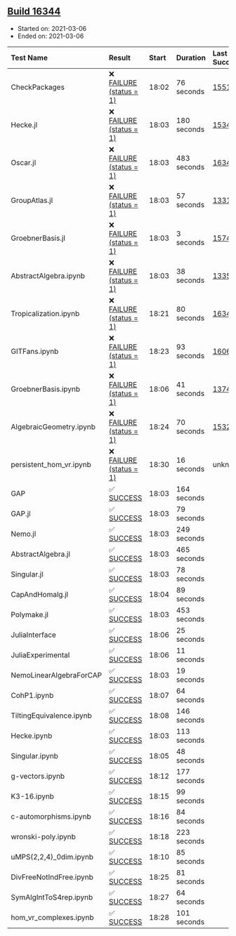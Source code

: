 ## [Build 16344](https://oscarci.mathematik.uni-kl.de/job/oscar/16344/)

* Started on: 2021-03-06
* Ended on: 2021-03-06

| Test Name    | Result | Start | Duration | Last Success | First Failure |
|:-------------|:-------|:------|:---------|:-------------|:--------------|
| CheckPackages | ❌ [FAILURE (status = 1)](https://oscarci.mathematik.uni-kl.de/job/oscar/16344/artifact/logs/build-16344/CheckPackages.log) | 18:02 | 76 seconds | [15514](https://oscarci.mathematik.uni-kl.de/job/oscar/15514/) | [15515](https://oscarci.mathematik.uni-kl.de/job/oscar/15515/) |
| Hecke.jl | ❌ [FAILURE (status = 1)](https://oscarci.mathematik.uni-kl.de/job/oscar/16344/artifact/logs/build-16344/Hecke.jl.log) | 18:03 | 180 seconds | [15344](https://oscarci.mathematik.uni-kl.de/job/oscar/15344/) | [15348](https://oscarci.mathematik.uni-kl.de/job/oscar/15348/) |
| Oscar.jl | ❌ [FAILURE (status = 1)](https://oscarci.mathematik.uni-kl.de/job/oscar/16344/artifact/logs/build-16344/Oscar.jl.log) | 18:03 | 483 seconds | [16343](https://oscarci.mathematik.uni-kl.de/job/oscar/16343/) | [16344](https://oscarci.mathematik.uni-kl.de/job/oscar/16344/) |
| GroupAtlas.jl | ❌ [FAILURE (status = 1)](https://oscarci.mathematik.uni-kl.de/job/oscar/16344/artifact/logs/build-16344/GroupAtlas.jl.log) | 18:03 | 57 seconds | [13311](https://oscarci.mathematik.uni-kl.de/job/oscar/13311/) | [13312](https://oscarci.mathematik.uni-kl.de/job/oscar/13312/) |
| GroebnerBasis.jl | ❌ [FAILURE (status = 1)](https://oscarci.mathematik.uni-kl.de/job/oscar/16344/artifact/logs/build-16344/GroebnerBasis.jl.log) | 18:03 | 3 seconds | [15745](https://oscarci.mathematik.uni-kl.de/job/oscar/15745/) | [15746](https://oscarci.mathematik.uni-kl.de/job/oscar/15746/) |
| AbstractAlgebra.ipynb | ❌ [FAILURE (status = 1)](https://oscarci.mathematik.uni-kl.de/job/oscar/16344/artifact/logs/build-16344/AbstractAlgebra.ipynb.log) | 18:03 | 38 seconds | [13355](https://oscarci.mathematik.uni-kl.de/job/oscar/13355/) | [13356](https://oscarci.mathematik.uni-kl.de/job/oscar/13356/) |
| Tropicalization.ipynb | ❌ [FAILURE (status = 1)](https://oscarci.mathematik.uni-kl.de/job/oscar/16344/artifact/logs/build-16344/Tropicalization.ipynb.log) | 18:21 | 80 seconds | [16343](https://oscarci.mathematik.uni-kl.de/job/oscar/16343/) | [16344](https://oscarci.mathematik.uni-kl.de/job/oscar/16344/) |
| GITFans.ipynb | ❌ [FAILURE (status = 1)](https://oscarci.mathematik.uni-kl.de/job/oscar/16344/artifact/logs/build-16344/GITFans.ipynb.log) | 18:23 | 93 seconds | [16068](https://oscarci.mathematik.uni-kl.de/job/oscar/16068/) | [16069](https://oscarci.mathematik.uni-kl.de/job/oscar/16069/) |
| GroebnerBasis.ipynb | ❌ [FAILURE (status = 1)](https://oscarci.mathematik.uni-kl.de/job/oscar/16344/artifact/logs/build-16344/GroebnerBasis.ipynb.log) | 18:06 | 41 seconds | [13748](https://oscarci.mathematik.uni-kl.de/job/oscar/13748/) | [13749](https://oscarci.mathematik.uni-kl.de/job/oscar/13749/) |
| AlgebraicGeometry.ipynb | ❌ [FAILURE (status = 1)](https://oscarci.mathematik.uni-kl.de/job/oscar/16344/artifact/logs/build-16344/AlgebraicGeometry.ipynb.log) | 18:24 | 70 seconds | [15322](https://oscarci.mathematik.uni-kl.de/job/oscar/15322/) | [15323](https://oscarci.mathematik.uni-kl.de/job/oscar/15323/) |
| persistent_hom_vr.ipynb | ❌ [FAILURE (status = 1)](https://oscarci.mathematik.uni-kl.de/job/oscar/16344/artifact/logs/build-16344/persistent_hom_vr.ipynb.log) | 18:30 | 16 seconds | unknown | unknown |
| GAP | ✅ [SUCCESS](https://oscarci.mathematik.uni-kl.de/job/oscar/16344/artifact/logs/build-16344/GAP.log) | 18:03 | 164 seconds |  |  |
| GAP.jl | ✅ [SUCCESS](https://oscarci.mathematik.uni-kl.de/job/oscar/16344/artifact/logs/build-16344/GAP.jl.log) | 18:03 | 79 seconds |  |  |
| Nemo.jl | ✅ [SUCCESS](https://oscarci.mathematik.uni-kl.de/job/oscar/16344/artifact/logs/build-16344/Nemo.jl.log) | 18:03 | 249 seconds |  |  |
| AbstractAlgebra.jl | ✅ [SUCCESS](https://oscarci.mathematik.uni-kl.de/job/oscar/16344/artifact/logs/build-16344/AbstractAlgebra.jl.log) | 18:03 | 465 seconds |  |  |
| Singular.jl | ✅ [SUCCESS](https://oscarci.mathematik.uni-kl.de/job/oscar/16344/artifact/logs/build-16344/Singular.jl.log) | 18:03 | 78 seconds |  |  |
| CapAndHomalg.jl | ✅ [SUCCESS](https://oscarci.mathematik.uni-kl.de/job/oscar/16344/artifact/logs/build-16344/CapAndHomalg.jl.log) | 18:04 | 89 seconds |  |  |
| Polymake.jl | ✅ [SUCCESS](https://oscarci.mathematik.uni-kl.de/job/oscar/16344/artifact/logs/build-16344/Polymake.jl.log) | 18:03 | 453 seconds |  |  |
| JuliaInterface | ✅ [SUCCESS](https://oscarci.mathematik.uni-kl.de/job/oscar/16344/artifact/logs/build-16344/JuliaInterface.log) | 18:06 | 25 seconds |  |  |
| JuliaExperimental | ✅ [SUCCESS](https://oscarci.mathematik.uni-kl.de/job/oscar/16344/artifact/logs/build-16344/JuliaExperimental.log) | 18:06 | 11 seconds |  |  |
| NemoLinearAlgebraForCAP | ✅ [SUCCESS](https://oscarci.mathematik.uni-kl.de/job/oscar/16344/artifact/logs/build-16344/NemoLinearAlgebraForCAP.log) | 18:03 | 19 seconds |  |  |
| CohP1.ipynb | ✅ [SUCCESS](https://oscarci.mathematik.uni-kl.de/job/oscar/16344/artifact/logs/build-16344/CohP1.ipynb.log) | 18:07 | 64 seconds |  |  |
| TiltingEquivalence.ipynb | ✅ [SUCCESS](https://oscarci.mathematik.uni-kl.de/job/oscar/16344/artifact/logs/build-16344/TiltingEquivalence.ipynb.log) | 18:08 | 146 seconds |  |  |
| Hecke.ipynb | ✅ [SUCCESS](https://oscarci.mathematik.uni-kl.de/job/oscar/16344/artifact/logs/build-16344/Hecke.ipynb.log) | 18:03 | 113 seconds |  |  |
| Singular.ipynb | ✅ [SUCCESS](https://oscarci.mathematik.uni-kl.de/job/oscar/16344/artifact/logs/build-16344/Singular.ipynb.log) | 18:05 | 48 seconds |  |  |
| g-vectors.ipynb | ✅ [SUCCESS](https://oscarci.mathematik.uni-kl.de/job/oscar/16344/artifact/logs/build-16344/g-vectors.ipynb.log) | 18:12 | 177 seconds |  |  |
| K3-16.ipynb | ✅ [SUCCESS](https://oscarci.mathematik.uni-kl.de/job/oscar/16344/artifact/logs/build-16344/K3-16.ipynb.log) | 18:15 | 99 seconds |  |  |
| c-automorphisms.ipynb | ✅ [SUCCESS](https://oscarci.mathematik.uni-kl.de/job/oscar/16344/artifact/logs/build-16344/c-automorphisms.ipynb.log) | 18:16 | 84 seconds |  |  |
| wronski-poly.ipynb | ✅ [SUCCESS](https://oscarci.mathematik.uni-kl.de/job/oscar/16344/artifact/logs/build-16344/wronski-poly.ipynb.log) | 18:18 | 223 seconds |  |  |
| uMPS(2,2,4)_0dim.ipynb | ✅ [SUCCESS](https://oscarci.mathematik.uni-kl.de/job/oscar/16344/artifact/logs/build-16344/uMPS-2-2-4-_0dim.ipynb.log) | 18:10 | 85 seconds |  |  |
| DivFreeNotIndFree.ipynb | ✅ [SUCCESS](https://oscarci.mathematik.uni-kl.de/job/oscar/16344/artifact/logs/build-16344/DivFreeNotIndFree.ipynb.log) | 18:25 | 81 seconds |  |  |
| SymAlgIntToS4rep.ipynb | ✅ [SUCCESS](https://oscarci.mathematik.uni-kl.de/job/oscar/16344/artifact/logs/build-16344/SymAlgIntToS4rep.ipynb.log) | 18:27 | 64 seconds |  |  |
| hom_vr_complexes.ipynb | ✅ [SUCCESS](https://oscarci.mathematik.uni-kl.de/job/oscar/16344/artifact/logs/build-16344/hom_vr_complexes.ipynb.log) | 18:28 | 101 seconds |  |  |
